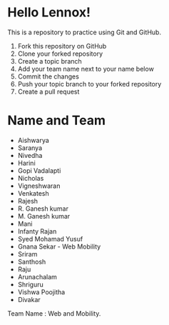 # Hello Lennox!

This is a repository to practice using Git and GitHub.

  1. Fork this repository on GitHub
  2. Clone your forked repository
  3. Create a topic branch
  4. Add your team name next to your name below
  5. Commit the changes
  6. Push your topic branch to your forked repository
  7. Create a pull request

# Name and Team

  * Aishwarya
  * Saranya
  * Nivedha
  * Harini
  * Gopi Vadalapti
  * Nicholas
  * Vigneshwaran
  * Venkatesh
  * Rajesh
  * R. Ganesh kumar
  * M. Ganesh kumar  
  * Mani
  * Infanty Rajan
  * Syed Mohamad Yusuf
  * Gnana Sekar - Web Mobility
  * Sriram
  * Santhosh
  * Raju
  * Arunachalam
  * Shriguru
  * Vishwa Poojitha
  * Divakar

  Team Name : Web and Mobility.
